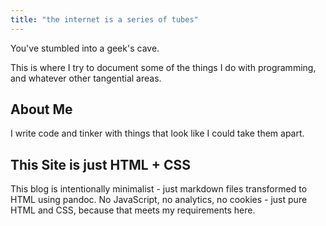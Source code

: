 ```yaml
---
title: "the internet is a series of tubes"
---
```


You've stumbled into a geek's cave.

This is where I try to document some of the things I do with programming, and whatever other tangential areas.

## About Me

I write code and tinker with things that look like I could take them apart.

## This Site is just HTML + CSS

This blog is intentionally minimalist - just markdown files transformed to HTML using pandoc. No JavaScript, no analytics, no cookies - just pure HTML and CSS, because that meets my requirements here.
